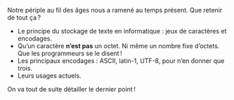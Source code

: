 Notre périple au fil des âges nous a ramené au temps présent. Que retenir de
tout ça ?

-   Le principe du stockage de texte en informatique : jeux de caractères et
    encodages.
-   Qu’un caractère **n’est pas** un octet. Ni même un nombre fixe d’octets. Que
    les programmeurs se le disent !
-   Les principaux encodages : ASCII, latin-1, UTF-8, pour n’en donner que
    trois.
-   Leurs usages actuels.

On va tout de suite détailler le dernier point !
